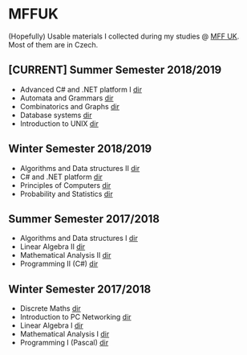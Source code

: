 # MFFUK

(Hopefully) Usable materials I collected during my studies @ [MFF UK](https://www.mff.cuni.cz/studium/bcmgr/ok/ib3a23.htm).  
Most of them are in Czech.

## \[CURRENT\] Summer Semester 2018/2019
- Advanced C# and .NET platform I [dir](https://bastianluk.github.io/MFFUK/C%23%20and%20.NET/HUB.html)
- Automata and Grammars [dir](https://bastianluk.github.io/MFFUK/Automata%20and%20Grammars/HUB.html)
- Combinatorics and Graphs [dir](https://bastianluk.github.io/MFFUK/Combinatorics%20and%20Graphs/HUB.html)
- Database systems [dir](https://bastianluk.github.io/MFFUK/Database%20Systems/HUB.html)
- Introduction to UNIX [dir](https://bastianluk.github.io/MFFUK/Introduction%20to%20UNIX/HUB.html)
## Winter Semester 2018/2019
- Algorithms and Data structures II [dir](https://bastianluk.github.io/MFFUK/Algorithms%20and%20Data%20structures/HUB.html)
- C# and .NET platform [dir](https://bastianluk.github.io/MFFUK/C%23%20and%20.NET/HUB.html)
- Principles of Computers [dir](https://bastianluk.github.io/MFFUK/Principles%20of%20Computers/HUB.html)
- Probability and Statistics [dir](https://bastianluk.github.io/MFFUK/Probability%20and%20Statistics/HUB.html)
## Summer Semester 2017/2018
- Algorithms and Data structures I [dir](https://bastianluk.github.io/MFFUK/Algorithms%20and%20Data%20structures/HUB.html)
- Linear Algebra II [dir](https://bastianluk.github.io/MFFUK/Linear%20Algebra/HUB.html)
- Mathematical Analysis II [dir](./Mathematical%20Analysis/HUB.html)
- Programming II (C#) [dir](https://bastianluk.github.io/MFFUK/Programming/HUB.html)
## Winter Semester 2017/2018
- Discrete Maths [dir](https://bastianluk.github.io/MFFUK/Discrete%20Maths/HUB.html)
- Introduction to PC Networking [dir](https://bastianluk.github.io/MFFUK/Introduction%20to%20PC%20Networking/HUB.html)
- Linear Algebra I [dir](https://bastianluk.github.io/MFFUK/Linear%20Algebra/HUB.html)
- Mathematical Analysis I [dir](https://bastianluk.github.io/MFFUK/Mathematical%20Analysis/HUB.html)
- Programming I (Pascal) [dir](https://bastianluk.github.io/MFFUK/Programming/HUB.html)
